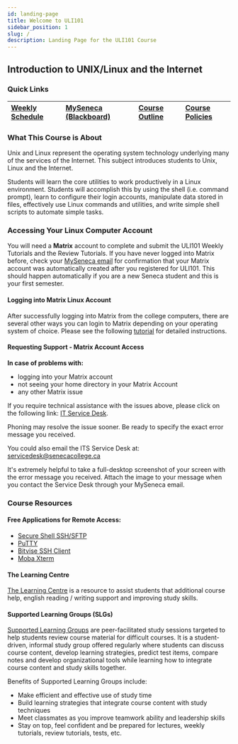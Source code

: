 ```yaml
---
id: landing-page
title: Welcome to ULI101
sidebar_position: 1
slug: /
description: Landing Page for the ULI101 Course
---
```


## Introduction to UNIX/Linux and the Internet

### Quick Links

| [Weekly Schedule](./weekly-schedule.md) | [MySeneca (Blackboard)](https://my.senecacollege.ca/) | [Course Outline](https://apps.senecacollege.ca/ssos/findOutline.do?termCode=20232&subjectCode=ULI101&schoolCode=SICT) | [Course Policies](/B-ExtraResources/course-policies.md) |
| :--- | :--- | :--- | :--- |


### What This Course is About

Unix and Linux represent the operating system technology underlying many of the services of the Internet. This subject introduces students to Unix, Linux and the Internet.

Students will learn the core utilities to work productively in a Linux environment. Students will accomplish this by using the shell (i.e. command prompt), learn to configure their login accounts, manipulate data stored in files, effectively use Linux commands and utilities, and write simple shell scripts to automate simple tasks.

### Accessing Your Linux Computer Account

You will need a **Matrix** account to complete and submit the ULI101 Weekly Tutorials and the Review Tutorials. If you have never logged into Matrix before, check your [MySeneca email](https://myseneca.ca/) for confirmation that your Matrix account was automatically created after you registered for ULI101. This should happen automatically if you are a new Seneca student and this is your first semester.

#### Logging into Matrix Linux Account

After successfully logging into Matrix from the college computers, there are several other ways you can login to Matrix depending on your operating system of choice. Please see the following [tutorial](/A-Tutorials/tutorial1.md#method-1-connecting-to-your-matrix-account-from-your-home-computer) for detailed instructions.

#### Requesting Support - Matrix Account Access

**In case of problems with:**

  - logging into your Matrix account
  - not seeing your home directory in your Matrix Account
  - any other Matrix issue

If you require technical assistance with the issues above, please click on the following link: [IT Service Desk](https://students.senecacollege.ca/spaces/190/support/wiki/view/1473/contact-its).

Phoning may resolve the issue sooner. Be ready to specify the exact error message you received.

You could also email the ITS  Service Desk at: servicedesk@senecacollege.ca

It's extremely helpful to take a full-desktop screenshot of your screen with the error message you received. Attach the image to your message when you contact the Service Desk through your MySeneca email.

### Course Resources

#### Free Applications for Remote Access:

- [Secure Shell SSH/SFTP](https://www.sfsu.edu/ftp/win/ssh/SSHSecureShellClient-3.2.9.exe)
- [PuTTY](https://www.chiark.greenend.org.uk/~sgtatham/putty/latest.html)
- [Bitvise SSH Client](https://www.bitvise.com/ssh-client-download)
- [Moba Xterm](https://mobaxterm.mobatek.net/download-home-edition.html)

#### The Learning Centre

[The Learning Centre](http://inside.senecacollege.ca/learningcentres/supported-learning-groups.html) is a resource to assist students that additional course help, english reading / writing support and improving study skills.

#### Supported Learning Groups (SLGs)

[Supported Learning Groups](https://library.senecacollege.ca/learningcentre/slg) are peer-facilitated study sessions targeted to help students review course material for difficult courses. It is a student-driven, informal study group offered regularly where students can discuss course content, develop learning strategies, predict test items, compare notes and develop organizational tools while learning how to integrate course content and study skills together.

Benefits of Supported Learning Groups include:
  - Make efficient and effective use of study time
  - Build learning strategies that integrate course content with study techniques
  - Meet classmates as you improve teamwork ability and leadership skills
  - Stay on top, feel confident and be prepared for lectures, weekly tutorials, review tutorials, tests, etc.

